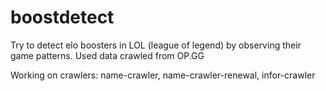# boostdetect

Try to detect elo boosters in LOL (league of legend) by observing their game patterns.
Used data crawled from OP.GG

Working on crawlers: name-crawler, name-crawler-renewal, infor-crawler
